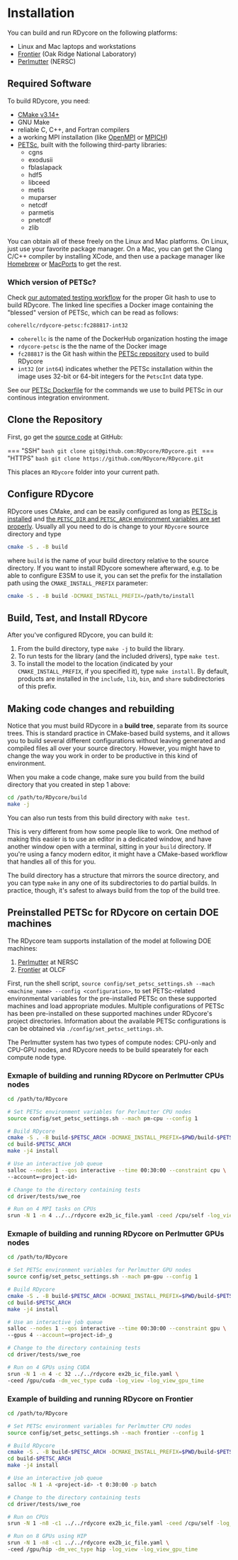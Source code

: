 # Installation

You can build and run RDycore on the following platforms:

* Linux and Mac laptops and workstations
* [Frontier](https://www.olcf.ornl.gov/frontier/) (Oak Ridge National Laboratory)
* [Perlmutter](https://docs.nersc.gov/systems/perlmutter/) (NERSC)

## Required Software

To build RDycore, you need:

* [CMake v3.14+](https://cmake.org/)
* GNU Make
* reliable C, C++, and Fortran compilers
* a working MPI installation (like [OpenMPI](https://www.open-mpi.org/)
  or [MPICH](https://www.mpich.org/))
* [PETSc](https://petsc.org/release/), built with the following third-party
  libraries:
    * cgns
    * exodusii
    * fblaslapack
    * hdf5
    * libceed
    * metis
    * muparser
    * netcdf
    * parmetis
    * pnetcdf
    * zlib

You can obtain all of these freely on the Linux and Mac platforms. On Linux,
just use your favorite package manager. On a Mac, you can get the Clang C/C++
compiler by installing XCode, and then use a package manager like
[Homebrew](https://brew.sh/) or [MacPorts](https://www.macports.org/) to get
the rest.

### Which version of PETSc?

Check [our automated testing workflow](https://github.com/RDycore/RDycore/blob/main/.github/workflows/auto_test.yml#L24)
for the proper Git hash to use to build RDycore. The linked line specifies a
Docker image containing the "blessed" version of PETSc, which can be read as
follows:

```
coherellc/rdycore-petsc:fc288817-int32
```

* `coherellc` is the name of the DockerHub organization hosting the image
* `rdycore-petsc` is the the name of the Docker image
* `fc288817` is the Git hash within the [PETSc repository](https://gitlab.com/petsc/petsc)
  used to build RDycore
* `int32` (or `int64`) indicates whether the PETSc installation within the image
  uses 32-bit or 64-bit integers for the `PetscInt` data type.

See our [PETSc Dockerfile](https://github.com/RDycore/RDycore/blob/main/tools/Dockerfile.petsc)
for the commands we use to build PETSc in our continous integration environment.

## Clone the Repository

First, go get the [source code](https://github.com/RDycore/RDycore)
at GitHub:

=== "SSH"
    ```bash
    git clone git@github.com:RDycore/RDycore.git
    ```
=== "HTTPS"
    ```bash
    git clone https://github.com/RDycore/RDycore.git
    ```

This places an `RDycore` folder into your current path.

## Configure RDycore

RDycore uses CMake, and can be easily configured as long as
[PETSc is installed](https://petsc.org/release/install/) and [the `PETSC_DIR`
and `PETSC_ARCH` environment variables are set
properly](https://petsc.org/release/install/multibuild/#environmental-variables-petsc-dir-and-petsc-arch).
Usually all you need to do is change to your `RDycore` source directory and type

```bash
cmake -S . -B build
```

where `build` is the name of your build directory relative to the source
directory. If you want to install RDycore somewhere afterward, e.g. to be able
to configure E3SM to use it, you can set the prefix for the installation path
using the `CMAKE_INSTALL_PREFIX` parameter:

```bash
cmake -S . -B build -DCMAKE_INSTALL_PREFIX=/path/to/install
```

## Build, Test, and Install RDycore

After you've configured RDycore, you can build it:

1. From the build directory, type `make -j` to build the library.
4. To run tests for the library (and the included drivers), type
   `make test`.
5. To install the model to the location (indicated by your `CMAKE_INSTALL_PREFIX`,
   if you specified it), type `make install`. By default, products are installed
   in the `include`, `lib`, `bin`, and `share` subdirectories of this prefix.

## Making code changes and rebuilding

Notice that you must build RDycore in a  **build tree**, separate from its source
trees. This is standard practice in CMake-based build systems, and it allows you
to build several different configurations without leaving generated and compiled
files all over your source directory. However, you might have to change the way
you work in order to be productive in this kind of environment.

When you make a code change, make sure you build from the build directory that
you created in step 1 above:

```bash
cd /path/to/RDycore/build
make -j
```

You can also run tests from this build directory with `make test`.

This is very different from how some people like to work. One method of making
this easier is to use an editor in a dedicated window, and have another window
open with a terminal, sitting in your `build` directory. If you're using a fancy
modern editor, it might have a CMake-based workflow that handles all of this for
you.

The build directory has a structure that mirrors the source directory, and you
can type `make` in any one of its subdirectories to do partial builds. In
practice, though, it's safest to always build from the top of the build tree.


## Preinstalled PETSc for RDycore on certain DOE machines

The RDycore team supports installation of the model at following DOE machines:

1. [Perlmutter](https://docs.nersc.gov/systems/perlmutter/) at NERSC
2. [Frontier](https://docs.olcf.ornl.gov/systems/frontier_user_guide.html) at OLCF

First, run the shell script, `source config/set_petsc_settings.sh --mach <machine_name> --config <configuration>`,
to set PETSc-related environmental variables for the pre-installed PETSc on these supported machines
and load appropriate modules. Multiple configurations of PETSc has been pre-installed
on these supported machines under RDycore's project directories. Information about the
available PETSc configurations is can be obtained via `./config/set_petsc_settings.sh`.

The Perlmutter system has two types of compute nodes: CPU-only and CPU-GPU nodes, and
RDycore needs to be build spearately for each compute node type.

### Exmaple of building and running RDycore on Perlmutter CPUs nodes

```bash
cd /path/to/RDycore

# Set PETSc environment variables for Perlmutter CPU nodes
source config/set_petsc_settings.sh --mach pm-cpu --config 1

# Build RDycore
cmake -S . -B build-$PETSC_ARCH -DCMAKE_INSTALL_PREFIX=$PWD/build-$PETSC_ARCH
cd build-$PETSC_ARCH
make -j4 install

# Use an interactive job queue
salloc --nodes 1 --qos interactive --time 00:30:00 --constraint cpu \
--account=<project-id>

# Change to the directory containing tests
cd driver/tests/swe_roe

# Run on 4 MPI tasks on CPUs
srun -N 1 -n 4 ../../rdycore ex2b_ic_file.yaml -ceed /cpu/self -log_view
```

### Exmaple of building and running RDycore on Perlmutter GPUs nodes

```bash
cd /path/to/RDycore

# Set PETSc environment variables for Perlmutter GPU nodes
source config/set_petsc_settings.sh --mach pm-gpu --config 1

# Build RDycore
cmake -S . -B build-$PETSC_ARCH -DCMAKE_INSTALL_PREFIX=$PWD/build-$PETSC_ARCH
cd build-$PETSC_ARCH
make -j4 install

# Use an interactive job queue
salloc --nodes 1 --qos interactive --time 00:30:00 --constraint gpu \
--gpus 4 --account=<project-id>_g

# Change to the directory containing tests
cd driver/tests/swe_roe

# Run on 4 GPUs using CUDA
srun -N 1 -n 4 -c 32 ../../rdycore ex2b_ic_file.yaml \
-ceed /gpu/cuda -dm_vec_type cuda -log_view -log_view_gpu_time
```

### Example of building and running RDycore on Frontier

```bash
cd /path/to/RDycore

# Set PETSc environment variables for Perlmutter CPU nodes
source config/set_petsc_settings.sh --mach frontier --config 1

# Build RDycore
cmake -S . -B build-$PETSC_ARCH -DCMAKE_INSTALL_PREFIX=$PWD/build-$PETSC_ARCH
cd build-$PETSC_ARCH
make -j4 install

# Use an interactive job queue
salloc -N 1 -A <project-id> -t 0:30:00 -p batch

# Change to the directory containing tests
cd driver/tests/swe_roe

# Run on CPUs
srun -N 1 -n8 -c1 ../../rdycore ex2b_ic_file.yaml -ceed /cpu/self -log_view

# Run on 8 GPUs using HIP
srun -N 1 -n8 -c1 ../../rdycore ex2b_ic_file.yaml \
-ceed /gpu/hip -dm_vec_type hip -log_view -log_view_gpu_time
```

